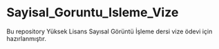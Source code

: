 # Sayisal_Goruntu_Isleme_Vize
Bu repository Yüksek Lisans Sayısal Görüntü İşleme dersi vize ödevi için hazırlanmıştır.
